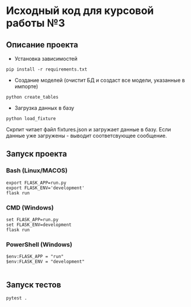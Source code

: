 # Исходный код для курсовой работы №3

## Описание проекта
- Установка зависимостей
```shell
pip install -r requirements.txt
```

- Создание моделей (очистит БД и создаст все модели, указанные в импорте)
```shell
python create_tables
```

- Загрузка данных в базу
```shell
python load_fixture
```
Скрпит читает файл fixtures.json и загружает данные в базу. Если данные уже загружены - выводит соответсвующее сообщение. 

## Запуск проекта

### Bash (Linux/MACOS)
```shell
export FLASK_APP=run.py
export FLASK_ENV='development'
flask run
```

### CMD (Windows)
```shell
set FLASK_APP=run.py
set FLASK_ENV=development
flask run
```

### PowerShell (Windows)
```shell
$env:FLASK_APP = "run"
$env:FLASK_ENV = "development"


```

## Запуск тестов
```shell
pytest .
```

